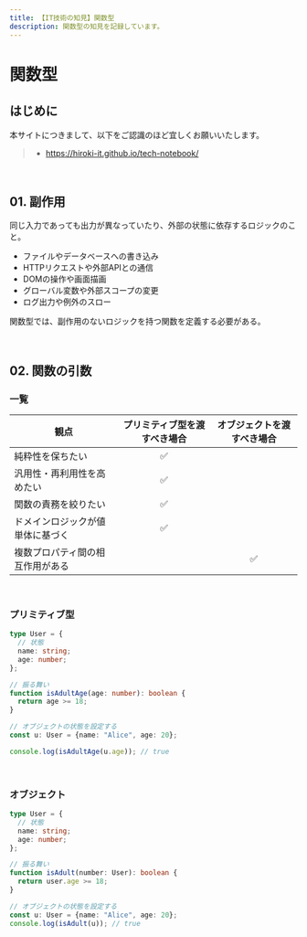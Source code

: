 ```yaml
---
title: 【IT技術の知見】関数型
description: 関数型の知見を記録しています。
---
```


# 関数型

## はじめに

本サイトにつきまして、以下をご認識のほど宜しくお願いいたします。

> - https://hiroki-it.github.io/tech-notebook/

<br>

## 01. 副作用

同じ入力であっても出力が異なっていたり、外部の状態に依存するロジックのこと。

- ファイルやデータベースへの書き込み
- HTTPリクエストや外部APIとの通信
- DOMの操作や画面描画
- グローバル変数や外部スコープの変更
- ログ出力や例外のスロー

関数型では、副作用のないロジックを持つ関数を定義する必要がある。

<br>

## 02. 関数の引数

### 一覧

| 観点                             | プリミティブ型を渡すべき場合 | オブジェクトを渡すべき場合 |
| -------------------------------- | :--------------------------: | :------------------------: |
| 純粋性を保ちたい                 |              ✅              |                            |
| 汎用性・再利用性を高めたい       |              ✅              |                            |
| 関数の責務を絞りたい             |              ✅              |                            |
| ドメインロジックが値単体に基づく |              ✅              |                            |
| 複数プロパティ間の相互作用がある |                              |             ✅             |

<br>

### プリミティブ型

```typescript
type User = {
  // 状態
  name: string;
  age: number;
};

// 振る舞い
function isAdultAge(age: number): boolean {
  return age >= 18;
}

// オブジェクトの状態を設定する
const u: User = {name: "Alice", age: 20};

console.log(isAdultAge(u.age)); // true
```

<br>

### オブジェクト

```typescript
type User = {
  // 状態
  name: string;
  age: number;
};

// 振る舞い
function isAdult(number: User): boolean {
  return user.age >= 18;
}

// オブジェクトの状態を設定する
const u: User = {name: "Alice", age: 20};
console.log(isAdult(u)); // true
```

<br>
